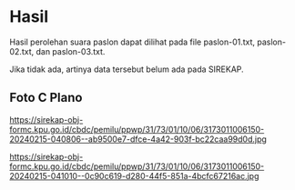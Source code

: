 # Hasil

Hasil perolehan suara paslon dapat dilihat pada file paslon-01.txt, paslon-02.txt, dan paslon-03.txt.

Jika tidak ada, artinya data tersebut belum ada pada SIREKAP.

## Foto C Plano

https://sirekap-obj-formc.kpu.go.id/cbdc/pemilu/ppwp/31/73/01/10/06/3173011006150-20240215-040806--ab9500e7-dfce-4a42-903f-bc22caa99d0d.jpg

https://sirekap-obj-formc.kpu.go.id/cbdc/pemilu/ppwp/31/73/01/10/06/3173011006150-20240215-041010--0c90c619-d280-44f5-851a-4bcfc67216ac.jpg
